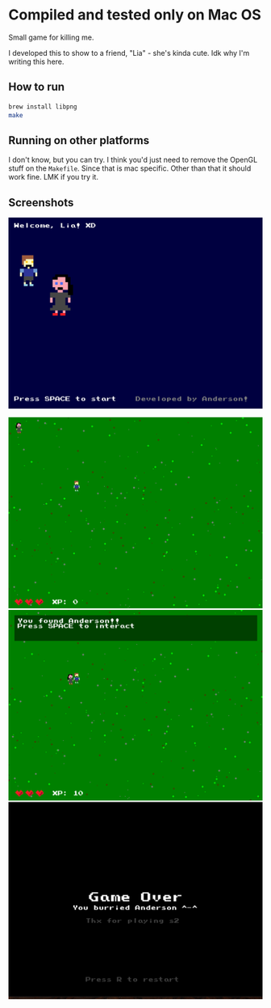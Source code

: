 # Compiled and tested only on Mac OS

Small game for killing me.

I developed this to show to a friend, "Lia" - she's kinda cute. Idk why I'm writing this here.

## How to run

```bash
brew install libpng
make
```

## Running on other platforms

I don't know, but you can try. I think you'd just need to remove the OpenGL stuff on the `Makefile`. Since that is mac specific. Other than that it should work fine. LMK if you try it.

## Screenshots

![Main Menu](docs/menu.png)

![Game](docs/game.png)
![Game-2](docs/game2.png)
![Game-Over](docs/game-over.png)
